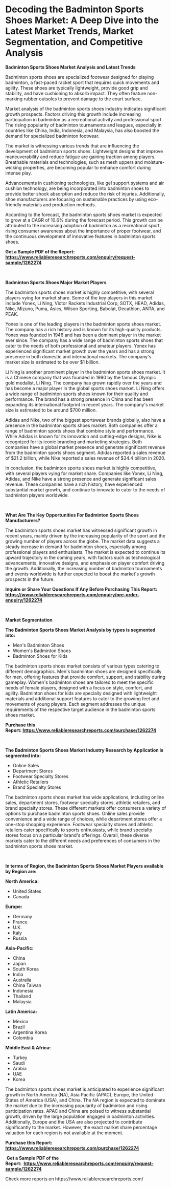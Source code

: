 <p><h1>Decoding the Badminton Sports Shoes Market: A Deep Dive into the Latest Market Trends, Market Segmentation, and Competitive Analysis</h1></p><p><strong>Badminton Sports Shoes Market Analysis and Latest Trends</strong></p>
<p><p>Badminton sports shoes are specialized footwear designed for playing badminton, a fast-paced racket sport that requires quick movements and agility. These shoes are typically lightweight, provide good grip and stability, and have cushioning to absorb impact. They often feature non-marking rubber outsoles to prevent damage to the court surface.</p><p>Market analysis of the badminton sports shoes industry indicates significant growth prospects. Factors driving this growth include increasing participation in badminton as a recreational activity and professional sport. The rising popularity of badminton tournaments and leagues, especially in countries like China, India, Indonesia, and Malaysia, has also boosted the demand for specialized badminton footwear.</p><p>The market is witnessing various trends that are influencing the development of badminton sports shoes. Lightweight designs that improve maneuverability and reduce fatigue are gaining traction among players. Breathable materials and technologies, such as mesh uppers and moisture-wicking properties, are becoming popular to enhance comfort during intense play.</p><p>Advancements in cushioning technologies, like gel support systems and air cushion technology, are being incorporated into badminton shoes to provide better shock absorption and reduce the risk of injuries. Additionally, shoe manufacturers are focusing on sustainable practices by using eco-friendly materials and production methods.</p><p>According to the forecast, the badminton sports shoes market is expected to grow at a CAGR of 10.6% during the forecast period. This growth can be attributed to the increasing adoption of badminton as a recreational sport, rising consumer awareness about the importance of proper footwear, and the continuous development of innovative features in badminton sports shoes.</p></p>
<p><strong>Get a Sample PDF of the Report:&nbsp; <a href="https://www.reliableresearchreports.com/enquiry/request-sample/1262274">https://www.reliableresearchreports.com/enquiry/request-sample/1262274</a></strong></p>
<p>&nbsp;</p>
<p><strong>Badminton Sports Shoes Major Market Players</strong></p>
<p><p>The badminton sports shoes market is highly competitive, with several players vying for market share. Some of the key players in this market include Yonex, Li Ning, Victor Rackets Industrial Corp, SOTX, HEAD, Adidas, Nike, Mizuno, Puma, Asics, Wilson Sporting, Babolat, Decathlon, ANTA, and PEAK. </p><p>Yonex is one of the leading players in the badminton sports shoes market. The company has a rich history and is known for its high-quality products. Yonex was founded in 1946 and has been a dominant player in the market ever since. The company has a wide range of badminton sports shoes that cater to the needs of both professional and amateur players. Yonex has experienced significant market growth over the years and has a strong presence in both domestic and international markets. The company's market size is estimated to be over $1 billion.</p><p>Li Ning is another prominent player in the badminton sports shoes market. It is a Chinese company that was founded in 1990 by the famous Olympic gold medalist, Li Ning. The company has grown rapidly over the years and has become a major player in the global sports shoes market. Li Ning offers a wide range of badminton sports shoes known for their quality and performance. The brand has a strong presence in China and has been expanding its international footprint in recent years. The company's market size is estimated to be around $700 million.</p><p>Adidas and Nike, two of the biggest sportswear brands globally, also have a presence in the badminton sports shoes market. Both companies offer a range of badminton sports shoes that combine style and performance. While Adidas is known for its innovation and cutting-edge designs, Nike is recognized for its iconic branding and marketing strategies. Both companies have a global market presence and generate significant revenue from the badminton sports shoes segment. Adidas reported a sales revenue of $21.2 billion, while Nike reported a sales revenue of $34.4 billion in 2020.</p><p>In conclusion, the badminton sports shoes market is highly competitive, with several players vying for market share. Companies like Yonex, Li Ning, Adidas, and Nike have a strong presence and generate significant sales revenue. These companies have a rich history, have experienced substantial market growth, and continue to innovate to cater to the needs of badminton players worldwide.</p></p>
<p>&nbsp;</p>
<p><strong>What Are The Key Opportunities For Badminton Sports Shoes Manufacturers?</strong></p>
<p><p>The badminton sports shoes market has witnessed significant growth in recent years, mainly driven by the increasing popularity of the sport and the growing number of players across the globe. The market data suggests a steady increase in demand for badminton shoes, especially among professional players and enthusiasts. The market is expected to continue its upward trajectory in the coming years, with factors such as technological advancements, innovative designs, and emphasis on player comfort driving the growth. Additionally, the increasing number of badminton tournaments and events worldwide is further expected to boost the market's growth prospects in the future.</p></p>
<p><strong>Inquire or Share Your Questions If Any Before Purchasing This Report: <a href="https://www.reliableresearchreports.com/enquiry/pre-order-enquiry/1262274">https://www.reliableresearchreports.com/enquiry/pre-order-enquiry/1262274</a></strong></p>
<p>&nbsp;</p>
<p><strong>Market Segmentation</strong></p>
<p><strong>The Badminton Sports Shoes Market Analysis by types is segmented into:</strong></p>
<p><ul><li>Men's Badminton Shoes</li><li>Women's Badminton Shoes</li><li>Badminton Shoes for Kids</li></ul></p>
<p><p>The badminton sports shoes market consists of various types catering to different demographics. Men's badminton shoes are designed specifically for men, offering features that provide comfort, support, and stability during gameplay. Women's badminton shoes are tailored to meet the specific needs of female players, designed with a focus on style, comfort, and agility. Badminton shoes for kids are specially designed with lightweight materials and additional support features to cater to the growing feet and movements of young players. Each segment addresses the unique requirements of the respective target audience in the badminton sports shoes market.</p></p>
<p><strong>Purchase this Report:&nbsp;<a href="https://www.reliableresearchreports.com/purchase/1262274">https://www.reliableresearchreports.com/purchase/1262274</a></strong></p>
<p>&nbsp;</p>
<p><strong>The Badminton Sports Shoes Market Industry Research by Application is segmented into:</strong></p>
<p><ul><li>Online Sales</li><li>Department Stores</li><li>Footwear Specialty Stores</li><li>Athletic Retailers</li><li>Brand Specialty Stores</li></ul></p>
<p><p>The badminton sports shoes market has wide applications, including online sales, department stores, footwear specialty stores, athletic retailers, and brand specialty stores. These different markets offer consumers a variety of options to purchase badminton sports shoes. Online sales provide convenience and a wide range of choices, while department stores offer a one-stop shopping experience. Footwear specialty stores and athletic retailers cater specifically to sports enthusiasts, while brand specialty stores focus on a particular brand's offerings. Overall, these diverse markets cater to the different needs and preferences of consumers in the badminton sports shoes market.</p></p>
<p>&nbsp;</p>
<p><strong>In terms of Region, the Badminton Sports Shoes Market Players available by Region are:</strong></p>
<p>
    <p> <strong> North America: </strong>
        <ul>
            <li>United States</li>
            <li>Canada</li>
        </ul>
        </p> 
    <p> <strong> Europe: </strong>
        <ul>
            <li>Germany</li>
            <li>France</li>
            <li>U.K.</li>
            <li>Italy</li>
            <li>Russia</li>
        </ul>
        </p> 
    <p> <strong> Asia-Pacific: </strong>
        <ul>
            <li>China</li>
            <li>Japan</li>
            <li>South Korea</li>
            <li>India</li>
            <li>Australia</li>
            <li>China Taiwan</li>
            <li>Indonesia</li>
            <li>Thailand</li>
            <li>Malaysia</li>
        </ul>
        </p> 
    <p> <strong> Latin America: </strong>
        <ul>
            <li>Mexico</li>
            <li>Brazil</li>
            <li>Argentina Korea</li>
            <li>Colombia</li>
        </ul>
        </p> 
    <p> <strong> Middle East & Africa: </strong>
        <ul>
            <li>Turkey</li>
            <li>Saudi</li>
            <li>Arabia</li>
            <li>UAE</li>
            <li>Korea</li>
        </ul>
    </p>
    </p>
<p><p>The badminton sports shoes market is anticipated to experience significant growth in North America (NA), Asia Pacific (APAC), Europe, the United States of America (USA), and China. The NA region is expected to dominate the market due to the increasing popularity of badminton and rising participation rates. APAC and China are poised to witness substantial growth, driven by the large population engaged in badminton activities. Additionally, Europe and the USA are also projected to contribute significantly to the market. However, the exact market share percentage valuation for each region is not available at the moment.</p></p>
<p><strong>Purchase this Report: <a href="https://www.reliableresearchreports.com/purchase/1262274">https://www.reliableresearchreports.com/purchase/1262274</a></strong></p>
<p>&nbsp;<strong>Get a Sample PDF of the Report:&nbsp;&nbsp;<a href="https://www.reliableresearchreports.com/enquiry/request-sample/1262274">https://www.reliableresearchreports.com/enquiry/request-sample/1262274</a></strong></p>
<p><strong></strong></p>
<p>Check more reports on https://www.reliableresearchreports.com/</p>